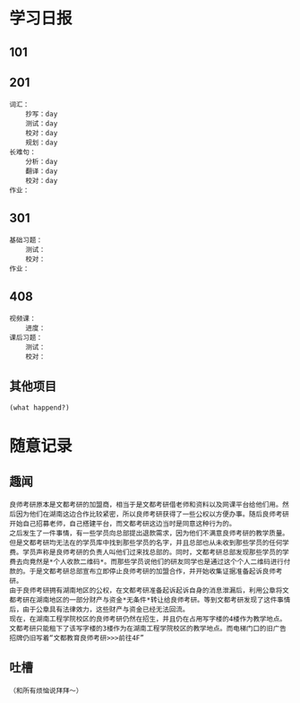 # 学习日报
## 101
	
## 201
	词汇：
		抄写：day 
		测试：day 
		校对：day 
		规划：day 
	长难句：
		分析：day 
		翻译：day 
		校对：day 
	作业：
		
## 301
	基础习题：
		测试：
		校对：
	作业：
		
## 408
	视频课：
		进度：
	课后习题：
		测试：
		校对：
## 其他项目
	(what happend?)
# 随意记录
## 趣闻
	良师考研原本是文都考研的加盟商，相当于是文都考研借老师和资料以及网课平台给他们用。然后因为他们在湖南这边合作比较紧密，所以良师考研获得了一些公权以方便办事。随后良师考研开始自己招募老师，自己搭建平台，而文都考研这边当时是同意这种行为的。
	之后发生了一件事情，有一些学员向总部提出退款需求，因为他们不满意良师考研的教学质量。但是文都考研均无法在的学员库中找到那些学员的名字，并且总部也从未收到那些学员的任何学费。学员声称是良师考研的负责人叫他们过来找总部的。同时，文都考研总部发现那些学员的学费去向竟然是*个人收款二维码*。而那些学员说他们的研友同学也是通过这个个人二维码进行付款的。于是文都考研总部宣布立即停止良师考研的加盟合作，并开始收集证据准备起诉良师考研。
	由于良师考研拥有湖南地区的公权，在文都考研准备起诉起诉自身的消息泄漏后，利用公章将文都考研在湖南地区的一部分财产与资金*无条件*转让给良师考研。等到文都考研发现了这件事情后，由于公章具有法律效力，这些财产与资金已经无法回流。
	现在，在湖南工程学院校区的良师考研仍然在招生，并且仍在占用写字楼的4楼作为教学地点。文都考研只能租下了该写字楼的3楼作为在湖南工程学院校区的教学地点。而电梯门口的旧广告招牌仍旧写着“文都教育良师考研>>>前往4F”
## 吐槽
	（和所有烦恼说拜拜～）

